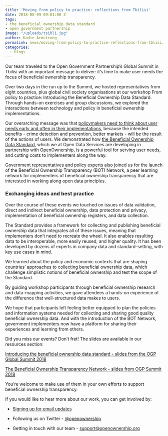 ```yaml
---
title: 'Moving from policy to practice: reflections from Tbilisi'
date: 2018-08-09 09:01:00 Z
tags:
- the beneficial ownership data standard
- open government partnership
image: "/uploads/tsibli.jpg"
author: Kadie Armstrong
permalink: news/moving-from-policy-to-practice-reflections-from-tblisi/
categories:
  - blogs
---
```


Our team traveled to the Open Government Partnership’s Global Summit in Tbilisi with an important message to deliver: it’s time to make user needs the focus of beneficial ownership transparency.

Over two days in the run up to the Summit, we hosted representatives from eight countries, plus global civil society organisations at our workshop From policy to practice: Introducing the Beneficial Ownership Data Standard. Through hands-on exercises and group discussions, we explored the interactions between technology and policy in beneficial ownership implementations.

Our overarching message was that [policymakers need to think about user needs early and often in their implementations](https://openownership.org/news/not-just-public-but-useful-the-right-way-to-set-up-a-beneficial-ownership-register/), because the intended benefits - crime detection and prevention, better markets - will be the result of the actions of users. We demonstrated how [the Beneficial Ownership Data Standard](http://standard.openownership.org), which we at Open Data Services are developing in partnership with OpenOwnership, is a powerful tool for serving user needs, and cutting costs to implementers along the way.

Government representatives and policy experts also joined us for the launch of the Beneficial Ownership Transparency (BOT) Network, a peer learning network for implementers of beneficial ownership transparency that are interested in working along open data principles.


### Exchanging ideas and best practice

Over the course of these events we touched on issues of data validation, direct and indirect beneficial ownership, data protection and privacy, implementation of beneficial ownership registers, and data collection.

The Standard provides a framework for collecting and publishing beneficial ownership data that integrates all of these issues, meaning that implementers don’t need to recreate the wheel. It also enables resulting data to be interoperable, more easily reused, and higher quality. It has been developed by dozens of experts in company data and standard-setting, with key use cases in mind.

We learned about the policy and economic contexts that are shaping countries’ approaches to collecting beneficial ownership data, which challenge simplistic notions of beneficial ownership and test the scope of the Standard.

By guiding workshop participants through beneficial ownership research and data-mapping activities, we gave attendees a hands-on experience of the difference that well-structured data makes to users.

We hope that participants left feeling better equipped to plan the policies and information systems needed for collecting and sharing good quality beneficial ownership data. And with the introduction of the BOT Network, government implementers now have a platform for sharing their experiences and learning from others.

Did you miss our events? Don’t fret! The slides are available in our resources section:

[Introducing the beneficial ownership data standard - slides from the OGP Global Summit 2018](https://openownership.org/uploads/Introducing%20the%20beneficial%20ownership%20data%20standard%20-%20slides%20from%20the%20OGP%20Global%20Summit%202018.pdf)

[The Beneficial Ownership Transparency Network - slides from OGP Summit 2018](https://openownership.org/uploads/The%20Beneficial%20Ownership%20Transparency%20Network%20-%20slides%20from%20OGP%20Summit%202018.pdf)

You’re welcome to make use of them in your own efforts to support beneficial ownership transparency.

If you would like to hear more about our work, you can get involved by:

* [Signing up for email updates](https://openownership.org/get-involved/)

* Following us on Twitter - [@openownership](https://twitter.com/OpenOwnership)

* Getting in touch with our team - [support@openownership.org](mailto:support@openownership.org)
